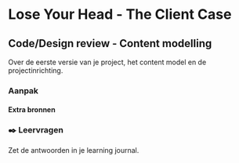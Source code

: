 # Lose Your Head - The Client Case

## Code/Design review - Content modelling
<!-- Leuke intro -->

Over de eerste versie van je project, het content model en de projectinrichting.


### Aanpak
<!-- We schrijven in principe geen tutorials maar helpen ze op weg. -->

#### Extra bronnen
<!-- Extra links voor documentatie en tutorials -->

<!--
### 💪 Extra uitdagingen
 Dit is optioneel voor de hardlopers die iets extra's willen. 
-->

### ✒️ Leervragen

Zet de antwoorden in je learning journal.

<!-- Een drietal vragen die ze kunnen opnemen in hun learning journal, waar de squadleaders dan weer op terug komen op vrijdag. -->
